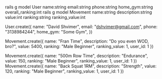 rails g model User name:string email:string phone:string home_gym:string overall_ranking:int
rails g model Movement name:string description:string value:int ranking:string ranking_value:int


User.create({
    name: "David Shvimer",
    email: "dshvimer@gmail.com",
    phone: "3138984244",
    home_gym: "Some Gym",
})

Movement.create({
    name: "Fran Time",
    description: "Do you even WOD, bro?",
    value: 5400,
    ranking: "Male Beginner",
    ranking_value: 1,
    user_id: 1
    })

Movement.create({
    name: "500m Row Time",
    description: "Endurance",
    value: 150,
    ranking: "Male Beginner",
    ranking_value: 1,
    user_id: 1
    })
Movement.create({
    name: "Back Squat 1RM",
    description: "Strength",
    value: 120,
    ranking: "Male Beginner",
    ranking_value: 1,
    user_id: 1
    })
